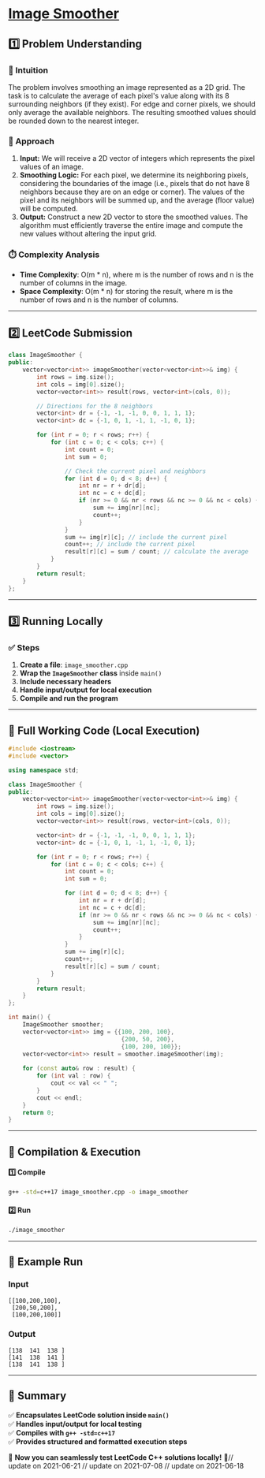 # **[Image Smoother](https://leetcode.com/problems/image-smoother/description/)**  

## **1️⃣ Problem Understanding**  
### **📌 Intuition**  
The problem involves smoothing an image represented as a 2D grid. The task is to calculate the average of each pixel's value along with its 8 surrounding neighbors (if they exist). For edge and corner pixels, we should only average the available neighbors. The resulting smoothed values should be rounded down to the nearest integer.

### **🚀 Approach**  
1. **Input:** We will receive a 2D vector of integers which represents the pixel values of an image.
2. **Smoothing Logic:** For each pixel, we determine its neighboring pixels, considering the boundaries of the image (i.e., pixels that do not have 8 neighbors because they are on an edge or corner). The values of the pixel and its neighbors will be summed up, and the average (floor value) will be computed.
3. **Output:** Construct a new 2D vector to store the smoothed values. The algorithm must efficiently traverse the entire image and compute the new values without altering the input grid.

### **⏱️ Complexity Analysis**  
- **Time Complexity**: O(m * n), where m is the number of rows and n is the number of columns in the image.
- **Space Complexity**: O(m * n) for storing the result, where m is the number of rows and n is the number of columns.

---  

## **2️⃣ LeetCode Submission**  
```cpp
class ImageSmoother {
public:
    vector<vector<int>> imageSmoother(vector<vector<int>>& img) {
        int rows = img.size();
        int cols = img[0].size();
        vector<vector<int>> result(rows, vector<int>(cols, 0));

        // Directions for the 8 neighbors
        vector<int> dr = {-1, -1, -1, 0, 0, 1, 1, 1};
        vector<int> dc = {-1, 0, 1, -1, 1, -1, 0, 1};

        for (int r = 0; r < rows; r++) {
            for (int c = 0; c < cols; c++) {
                int count = 0;
                int sum = 0;

                // Check the current pixel and neighbors
                for (int d = 0; d < 8; d++) {
                    int nr = r + dr[d];
                    int nc = c + dc[d];
                    if (nr >= 0 && nr < rows && nc >= 0 && nc < cols) {
                        sum += img[nr][nc];
                        count++;
                    }
                }
                sum += img[r][c]; // include the current pixel
                count++; // include the current pixel
                result[r][c] = sum / count; // calculate the average
            }
        }
        return result;
    }
};  
```  

---  

## **3️⃣ Running Locally**  
### **✅ Steps**  
1. **Create a file**: `image_smoother.cpp`  
2. **Wrap the `ImageSmoother` class** inside `main()`  
3. **Include necessary headers**  
4. **Handle input/output for local execution**  
5. **Compile and run the program**  

---  

## **📝 Full Working Code (Local Execution)**  
```cpp
#include <iostream>
#include <vector>

using namespace std;

class ImageSmoother {
public:
    vector<vector<int>> imageSmoother(vector<vector<int>>& img) {
        int rows = img.size();
        int cols = img[0].size();
        vector<vector<int>> result(rows, vector<int>(cols, 0));

        vector<int> dr = {-1, -1, -1, 0, 0, 1, 1, 1};
        vector<int> dc = {-1, 0, 1, -1, 1, -1, 0, 1};

        for (int r = 0; r < rows; r++) {
            for (int c = 0; c < cols; c++) {
                int count = 0;
                int sum = 0;

                for (int d = 0; d < 8; d++) {
                    int nr = r + dr[d];
                    int nc = c + dc[d];
                    if (nr >= 0 && nr < rows && nc >= 0 && nc < cols) {
                        sum += img[nr][nc];
                        count++;
                    }
                }
                sum += img[r][c];
                count++;
                result[r][c] = sum / count; 
            }
        }
        return result;
    }
};

int main() {
    ImageSmoother smoother;
    vector<vector<int>> img = {{100, 200, 100}, 
                                {200, 50, 200}, 
                                {100, 200, 100}};
    vector<vector<int>> result = smoother.imageSmoother(img);
    
    for (const auto& row : result) {
        for (int val : row) {
            cout << val << " ";
        }
        cout << endl;
    }
    return 0;
}
```  

---  

## **🔧 Compilation & Execution**  
#### **1️⃣ Compile**  
```bash
g++ -std=c++17 image_smoother.cpp -o image_smoother
```  

#### **2️⃣ Run**  
```bash
./image_smoother
```  

---  

## **🎯 Example Run**  
### **Input**  
```
[[100,200,100],
 [200,50,200],
 [100,200,100]]
```  
### **Output**  
```
[138  141  138 ]
[141  138  141 ]
[138  141  138 ]
```  

---  

## **📌 Summary**  
✅ **Encapsulates LeetCode solution inside `main()`**  
✅ **Handles input/output for local testing**  
✅ **Compiles with `g++ -std=c++17`**  
✅ **Provides structured and formatted execution steps**  

🚀 **Now you can seamlessly test LeetCode C++ solutions locally!** 🚀// update on 2021-06-21
// update on 2021-07-08
// update on 2021-06-18

